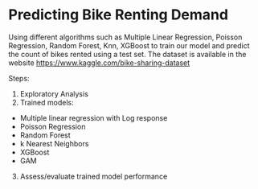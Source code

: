 # Predicting Bike Renting Demand 

Using different algorithms such as Multiple Linear Regression, Poisson Regression, Random Forest, Knn, XGBoost 
to train our model and predict the count of bikes rented using a test set.
The dataset is available in the website https://www.kaggle.com/bike-sharing-dataset

Steps:

1. Exploratory Analysis
2. Trained models: 

* Multiple linear regression with Log response
* Poisson Regression 
* Random Forest 
* k Nearest Neighbors 
* XGBoost
* GAM 

3. Assess/evaluate trained model performance

